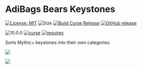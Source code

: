 # AdiBags Bears Keystones

[![License: MIT](https://img.shields.io/badge/License-MIT-yellow.svg)](https://opensource.org/licenses/MIT)
![Size](https://img.shields.io/github/repo-size/N6REJ/AdiBags_Bears_keystones)
[![Build Curse Release](https://github.com/N6REJ/AdiBags_Bears_keystones/actions/workflows/release.yml/badge.svg)](https://github.com/N6REJ/AdiBags_Bears_keystones/actions/workflows/release.yml)
[![GitHub release](https://img.shields.io/github/release/N6REJ/AdiBags_Bears_keystones.svg)](https://GitHub.com/N6REJ/AdiBags_Bears_keystones/releases/)

![10.0.0](https://img.shields.io/badge/Ready_for-10.0.0-darkgreen)
[![curse](https://img.shields.io/badge/Curseforge_Project_ID:-695642-purple)](https://www.curseforge.com/wow/addons/adibags_shadowlands_blacksmithing)
[![requires](https://img.shields.io/badge/Requires-AdiBags-brown)](https://www.curseforge.com/wow/addons/adibags)

Sorts Mythic+ keystones into their own categories.

![](https://user-images.githubusercontent.com/1850089/199098143-7cff16b9-f476-4b6e-afac-4eea6c3c74a4.png)

![](https://user-images.githubusercontent.com/1850089/199099132-b8fd39ad-069a-401c-83bd-89a0148647d8.png)
